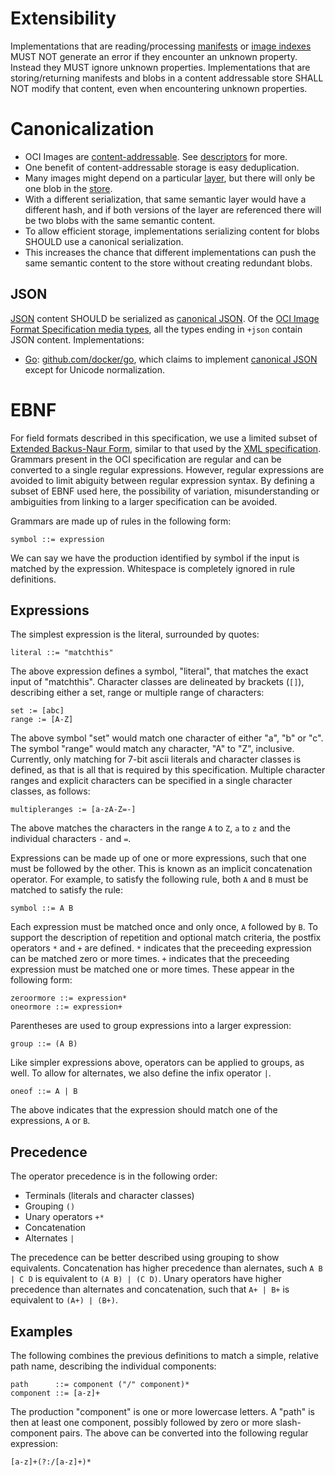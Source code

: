 # Extensibility

Implementations that are reading/processing [manifests](manifest.md) or [image indexes](image-index.md) MUST NOT generate an error if they encounter an unknown property.
Instead they MUST ignore unknown properties.
Implementations that are storing/returning manifests and blobs in a content addressable store SHALL NOT modify that content, even when encountering unknown properties.

# Canonicalization

* OCI Images are [content-addressable](https://en.wikipedia.org/wiki/Content-addressable_storage). See [descriptors](descriptor.md) for more.
* One benefit of content-addressable storage is easy deduplication.
* Many images might depend on a particular [layer](layer.md), but there will only be one blob in the [store](image-layout.md).
* With a different serialization, that same semantic layer would have a different hash, and if both versions of the layer are referenced there will be two blobs with the same semantic content.
* To allow efficient storage, implementations serializing content for blobs SHOULD use a canonical serialization.
* This increases the chance that different implementations can push the same semantic content to the store without creating redundant blobs.

## JSON

[JSON][] content SHOULD be serialized as [canonical JSON][canonical-json].
Of the [OCI Image Format Specification media types](media-types.md), all the types ending in `+json` contain JSON content.
Implementations:

* [Go][]: [github.com/docker/go][], which claims to implement [canonical JSON][canonical-json] except for Unicode normalization.

[canonical-json]: http://wiki.laptop.org/go/Canonical_JSON
[github.com/docker/go]: https://github.com/docker/go/
[Go]: https://golang.org/
[JSON]: http://json.org/

# EBNF

For field formats described in this specification, we use a limited subset of [Extended Backus-Naur Form][ebnf], similar to that used by the [XML specification][xmlebnf].
Grammars present in the OCI specification are regular and can be converted to a single regular expressions.
However, regular expressions are avoided to limit abiguity between regular expression syntax.
By defining a subset of EBNF used here, the possibility of variation, misunderstanding or ambiguities from linking to a larger specification can be avoided.

Grammars are made up of rules in the following form:

```
symbol ::= expression
```

We can say we have the production identified by symbol if the input is matched by the expression.
Whitespace is completely ignored in rule definitions.

## Expressions

The simplest expression is the literal, surrounded by quotes:

```
literal ::= "matchthis"
```

The above expression defines a symbol, "literal", that matches the exact input of "matchthis".
Character classes are delineated by brackets (`[]`), describing either a set, range or multiple range of characters:

```
set := [abc]
range := [A-Z]
```

The above symbol "set" would match one character of either "a", "b" or "c".
The symbol "range" would match any character, "A" to "Z", inclusive.
Currently, only matching for 7-bit ascii literals and character classes is defined, as that is all that is required by this specification.
Multiple character ranges and explicit characters can be specified in a single character classes, as follows:

```
multipleranges := [a-zA-Z=-]
```

The above matches the characters in the range `A` to `Z`, `a` to `z` and the individual characters `-` and `=`.

Expressions can be made up of one or more expressions, such that one must be followed by the other.
This is known as an implicit concatenation operator.
For example, to satisfy the following rule, both `A` and `B` must be matched to satisfy the rule:

```
symbol ::= A B
```

Each expression must be matched once and only once, `A` followed by `B`.
To support the description of repetition and optional match criteria, the postfix operators `*` and `+` are defined.
`*` indicates that the preceeding expression can be matched zero or more times.
`+` indicates that the preceeding expression must be matched one or more times.
These appear in the following form:

```
zeroormore ::= expression*
oneormore ::= expression+
```

Parentheses are used to group expressions into a larger expression:

```
group ::= (A B)
```

Like simpler expressions above, operators can be applied to groups, as well.
To allow for alternates, we also define the infix operator `|`.

```
oneof ::= A | B
```

The above indicates that the expression should match one of the expressions, `A` or `B`.

## Precedence

The operator precedence is in the following order:

- Terminals (literals and character classes)
- Grouping `()`
- Unary operators `+*`
- Concatenation
- Alternates `|`

The precedence can be better described using grouping to show equivalents.
Concatenation has higher precedence than alernates, such `A B | C D` is equivalent to `(A B) | (C D)`.
Unary operators have higher precedence than alternates and concatenation, such that `A+ | B+` is equivalent to `(A+) | (B+)`.

## Examples

The following combines the previous definitions to match a simple, relative path name, describing the individual components:

```
path      ::= component ("/" component)*
component ::= [a-z]+
```

The production "component" is one or more lowercase letters.
A "path" is then at least one component, possibly followed by zero or more slash-component pairs.
The above can be converted into the following regular expression:

```
[a-z]+(?:/[a-z]+)*
```

[ebnf]: https://en.wikipedia.org/wiki/Extended_Backus%E2%80%93Naur_form
[xmlebnf]: https://www.w3.org/TR/REC-xml/#sec-notation
